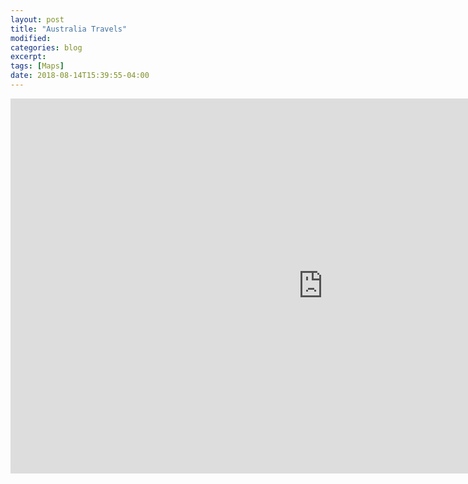 ```yaml
---
layout: post
title: "Australia Travels"
modified:
categories: blog
excerpt:
tags: [Maps]
date: 2018-08-14T15:39:55-04:00
---
```


<iframe width="1000" height="600" src="https://cdn.rawgit.com/vincentpham1991/66d2c903af48648704c8053263bffad4/raw/98c03b625c6e0ab6a8e46346a343ba7bf04cd9ab/index.html" frameborder="0" scrolling="no" ></iframe>
